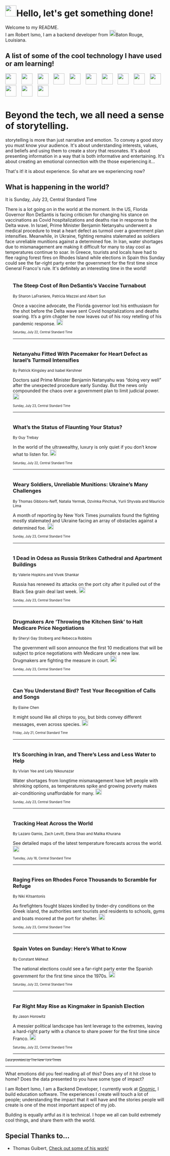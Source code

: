 <h1><img src="https://emojis.slackmojis.com/emojis/images/1643514375/3493/hot-coffee.gif?1643514375" width="35"/>Hello, let's get something done!</h1>

<p>Welcome to my README.<br/>
I am Robert Ismo, I am a backend developer from <img src="https://emojis.slackmojis.com/emojis/images/1638395689/50435/moulin_rouge.png?1638395689" width="20"/>Baton Rouge, Louisiana.</p>
<h2>A list of some of the cool technology I have used or am learning!</h2>
<p>
<img src="https://emojis.slackmojis.com/emojis/images/1643516091/21142/meow_bongotap.gif?1643516091" width="35" alt="">
<img src="https://img.shields.io/badge/Favorite%20Frontend%20Framework-SvelteKit-f83903" alt="">
<img src="https://img.shields.io/badge/Second%20Favorite-Vue-40b581" alt="">
<img src="https://img.shields.io/badge/Most%20Used%20Runtime-Nodejs-78b061" alt="">
<img src="https://emojis.slackmojis.com/emojis/images/1643517416/34482/fire.gif?1643517416" width="35" alt="">
<img src="https://img.shields.io/badge/Javascript%20But%20Better-Typescript-0078ca" alt="">
<img src="https://img.shields.io/badge/Favorite%20Language-Elixir-3e244d" alt="">
<img src="https://img.shields.io/badge/Containerize%20Everything-Docker-6ac9ef" alt="">
<img src="https://emojis.slackmojis.com/emojis/images/1643514596/5999/meow_party.gif?1643514596" width="35" alt="">
<img src="https://img.shields.io/badge/API%20Love%20Language-Graphql-de32a5" alt="">
<img src="https://img.shields.io/badge/Our%20Favorite%20Version%20Controller-Git-e94f33" alt="">
<img src="https://img.shields.io/badge/Favorite%20Database-Redis-d42d1d" alt="">
<img src="https://emojis.slackmojis.com/emojis/images/1643514559/5584/deployparrot.gif?1643514559" width="35" alt="">
<img src="https://img.shields.io/badge/Container%20Interstate-RabbitMQ-f66200" alt="">
<img src="https://img.shields.io/badge/Gotta%20Learn-Kubernetes-316adf" alt="">
<img src="https://img.shields.io/badge/Really%20Mature%20Now-WASM-654fef" alt="">
<img src="https://emojis.slackmojis.com/emojis/images/1666642497/61942/dance_vibe.gif?1666642497" width="35" alt="">
<img src="https://img.shields.io/badge/For%20My%20M1-ARM64-657d96" alt="">
<img src="https://img.shields.io/badge/Loving%20This%20So%20Much-TailwindCSS-17bcb5" alt="">
<img src="https://img.shields.io/badge/Cool%20Build%20Tool-Vite-f9cb24" alt="">
<img src="https://emojis.slackmojis.com/emojis/images/1669231376/62819/working-on-it.gif?1669231376" width="35" alt="">
<img src="https://img.shields.io/badge/Fun%20and%20Easy%20Database-MongoDB-5f8c49" alt="">
<img src="https://img.shields.io/badge/JS%20Life%20Support-NPM-c73737" alt="">
<img src="https://img.shields.io/badge/I%20Liked%20It-DynamoDB-0073b9" alt="">
<img src="https://emojis.slackmojis.com/emojis/images/1643514045/46/question.gif?1643514045" width="35" alt="">
<img src="https://img.shields.io/badge/cool-React-60d6f9" alt="">
<img src="https://img.shields.io/badge/Future%20Big%20Project-Lambda-f37e00" alt="">
<img src="https://img.shields.io/badge/NPM%20But%20Better-PNPM-f1aa07" alt="">
<img src="https://emojis.slackmojis.com/emojis/images/1643514943/9662/fbwow.gif?1643514943" width="35" alt="">
<img src="https://img.shields.io/badge/First%20Language-C-662079" alt="">
<img src="https://img.shields.io/badge/Where%20I%20Deploy%20Frontend-Vercel-000000" alt="">
<img src="https://img.shields.io/badge/Who%20Does%20not%20Want%20an%20App-Swift-f9492a" alt="">
<img src="https://emojis.slackmojis.com/emojis/images/1643514058/151/javascript.png?1643514058" width="35" alt="">
<img src="https://img.shields.io/badge/cool-Python-fbd542" alt="">
<img src="https://img.shields.io/badge/Favorite%20Something-Stripe-656cdc" alt="">
<img src="https://img.shields.io/badge/Of%20Course-HTML5-ed6327" alt="">
<img src="https://emojis.slackmojis.com/emojis/images/1660415405/60731/bomb.gif?1660415405" width="35" alt="">
<img src="https://img.shields.io/badge/hate-CSS-2964ec" alt="">
<img src="https://img.shields.io/badge/Learning-CircleCI-141215" alt="">
<img src="https://img.shields.io/badge/Learning-Rust-fbbb3b" alt="">
<img src="https://emojis.slackmojis.com/emojis/images/1660415397/60712/writing-hand.gif?1660415397" width="35" alt="">
<img src="https://img.shields.io/badge/Dev%20Browser%20of%20Choice-Firefox-cc4e26" alt="">
<img src="https://img.shields.io/badge/Recoverying%20From%20Windows-UNIX-1781e3" alt="">
<img src="https://img.shields.io/badge/LOVE-LogSeq-90c1c2" alt="">
<img src="https://emojis.slackmojis.com/emojis/images/1643514066/223/kirby.gif?1643514066" width="35" alt="">
<img src="https://img.shields.io/badge/Daily%20Driver-MacOS-e6e6e8" alt="">
<img src="https://img.shields.io/badge/Git%20Server-Github-000000" alt="">
<img src="https://img.shields.io/badge/enjoyable-EC2-f17428" alt="">
<img src="https://emojis.slackmojis.com/emojis/images/1643514239/2069/excited.gif?1643514239" width="35" alt="">
</p>
<h1>Beyond the tech, we all need a sense of storytelling.</h1>
<p>storytelling is more than just narrative and emotion. To convey a good story you must know your audience. It's about understanding interests, values, and beliefs and using them to create a story that resonates. It's about presenting information in a way that is both informative and entertaining. It's about creating an emotional connection with the those experiencing it...</p>
<p>That's it! it is about experience. So what are we experiencing now?</p>
<h2>What is happening in the world?</h2>
<p>It is Sunday, July 23, Central Standard Time</p>
<p>
There is a lot going on in the world at the moment. In the US, Florida Governor Ron DeSantis is facing criticism for changing his stance on vaccinations as Covid hospitalizations and deaths rise in response to the Delta wave. In Israel, Prime Minister Benjamin Netanyahu underwent a medical procedure to treat a heart defect as turmoil over a government plan intensifies. Meanwhile, in Ukraine, fighting remains stalemated as soldiers face unreliable munitions against a determined foe. In Iran, water shortages due to mismanagement are making it difficult for many to stay cool as temperatures continue to soar. In Greece, tourists and locals have had to flee raging forest fires on Rhodes Island while elections in Spain this Sunday could see the far-right party enter the government for the first time since General Franco&#39;s rule. It&#39;s definitely an interesting time in the world!</p>
<ol>
<img src="https://img.shields.io/badge/-us-blue" alt="">
<h3>The Steep Cost of Ron DeSantis’s Vaccine Turnabout</h3>
<sub>By Sharon LaFraniere, Patricia Mazzei and Albert Sun</sub>
<p>Once a vaccine advocate, the Florida governor lost his enthusiasm for the shot before the Delta wave sent Covid hospitalizations and deaths soaring. It’s a grim chapter he now leaves out of his rosy retelling of his pandemic response.  <a href="https://nyti.ms/43BAmp9"><img src="https://developer.nytimes.com/files/poweredby_nytimes_30b.png?v=1583354208352" height="20"></a></p>
<sub><sub>Saturday, July 22, Central Standard Time</sub></sub>
<hr/>
<img src="https://img.shields.io/badge/-world-blue" alt="">
<h3>Netanyahu Fitted With Pacemaker for Heart Defect as Israel’s Turmoil Intensifies</h3>
<sub>By Patrick Kingsley and Isabel Kershner</sub>
<p>Doctors said Prime Minister Benjamin Netanyahu was “doing very well” after the unexpected procedure early Sunday. But the news only compounded the chaos over a government plan to limit judicial power.  <a href="https://nyti.ms/3Q4HeZ5"><img src="https://developer.nytimes.com/files/poweredby_nytimes_30b.png?v=1583354208352" height="20"></a></p>
<sub><sub>Sunday, July 23, Central Standard Time</sub></sub>
<hr/>
<img src="https://img.shields.io/badge/-style-blue" alt="">
<h3>What’s the Status of Flaunting Your Status?</h3>
<sub>By Guy Trebay</sub>
<p>In the world of the ultrawealthy, luxury is only quiet if you don’t know what to listen for.  <a href="https://nyti.ms/3O5GKz4"><img src="https://developer.nytimes.com/files/poweredby_nytimes_30b.png?v=1583354208352" height="20"></a></p>
<sub><sub>Saturday, July 22, Central Standard Time</sub></sub>
<hr/>
<img src="https://img.shields.io/badge/-world-blue" alt="">
<h3>Weary Soldiers, Unreliable Munitions: Ukraine’s Many Challenges</h3>
<sub>By Thomas Gibbons-Neff, Natalia Yermak, Dzvinka Pinchuk, Yurii Shyvala and Mauricio Lima</sub>
<p>A month of reporting by New York Times journalists found the fighting mostly stalemated and Ukraine facing an array of obstacles against a determined foe.  <a href="https://nyti.ms/44R2WV7"><img src="https://developer.nytimes.com/files/poweredby_nytimes_30b.png?v=1583354208352" height="20"></a></p>
<sub><sub>Sunday, July 23, Central Standard Time</sub></sub>
<hr/>
<img src="https://img.shields.io/badge/-world-blue" alt="">
<h3>1 Dead in Odesa as Russia Strikes Cathedral and Apartment Buildings</h3>
<sub>By Valerie Hopkins and Vivek Shankar</sub>
<p>Russia has renewed its attacks on the port city after it pulled out of the Black Sea grain deal last week.  <a href="https://nyti.ms/44Trs7x"><img src="https://developer.nytimes.com/files/poweredby_nytimes_30b.png?v=1583354208352" height="20"></a></p>
<sub><sub>Sunday, July 23, Central Standard Time</sub></sub>
<hr/>
<img src="https://img.shields.io/badge/-us-blue" alt="">
<h3>Drugmakers Are ‘Throwing the Kitchen Sink’ to Halt Medicare Price Negotiations</h3>
<sub>By Sheryl Gay Stolberg and Rebecca Robbins</sub>
<p>The government will soon announce the first 10 medications that will be subject to price negotiations with Medicare under a new law. Drugmakers are fighting the measure in court.  <a href="https://nyti.ms/3DqRwLC"><img src="https://developer.nytimes.com/files/poweredby_nytimes_30b.png?v=1583354208352" height="20"></a></p>
<sub><sub>Sunday, July 23, Central Standard Time</sub></sub>
<hr/>
<img src="https://img.shields.io/badge/-science-blue" alt="">
<h3>Can You Understand Bird? Test Your Recognition of Calls and Songs</h3>
<sub>By Elaine Chen</sub>
<p>It might sound like all chirps to you, but birds convey different messages, even across species.  <a href="https://nyti.ms/3DsG6Xq"><img src="https://developer.nytimes.com/files/poweredby_nytimes_30b.png?v=1583354208352" height="20"></a></p>
<sub><sub>Friday, July 21, Central Standard Time</sub></sub>
<hr/>
<img src="https://img.shields.io/badge/-world-blue" alt="">
<h3>It’s Scorching in Iran, and There’s Less and Less Water to Help</h3>
<sub>By Vivian Yee and Leily Nikounazar</sub>
<p>Water shortages from longtime mismanagement have left people with shrinking options, as temperatures spike and growing poverty makes air-conditioning unaffordable for many.  <a href="https://nyti.ms/44R2mqp"><img src="https://developer.nytimes.com/files/poweredby_nytimes_30b.png?v=1583354208352" height="20"></a></p>
<sub><sub>Sunday, July 23, Central Standard Time</sub></sub>
<hr/>
<img src="https://img.shields.io/badge/-world-blue" alt="">
<h3>Tracking Heat Across the World</h3>
<sub>By Lazaro Gamio, Zach Levitt, Elena Shao and Malika Khurana</sub>
<p>See detailed maps of the latest temperature forecasts across the world.  <a href="https://nyti.ms/3XXixQ2"><img src="https://developer.nytimes.com/files/poweredby_nytimes_30b.png?v=1583354208352" height="20"></a></p>
<sub><sub>Tuesday, July 18, Central Standard Time</sub></sub>
<hr/>
<img src="https://img.shields.io/badge/-world-blue" alt="">
<h3>Raging Fires on Rhodes Force Thousands to Scramble for Refuge</h3>
<sub>By Niki Kitsantonis</sub>
<p>As firefighters fought blazes kindled by tinder-dry conditions on the Greek island, the authorities sent tourists and residents to schools, gyms and boats moored at the port for shelter.  <a href="https://nyti.ms/3Q7uWPu"><img src="https://developer.nytimes.com/files/poweredby_nytimes_30b.png?v=1583354208352" height="20"></a></p>
<sub><sub>Sunday, July 23, Central Standard Time</sub></sub>
<hr/>
<img src="https://img.shields.io/badge/-world-blue" alt="">
<h3>Spain Votes on Sunday: Here’s What to Know</h3>
<sub>By Constant Méheut</sub>
<p>The national elections could see a far-right party enter the Spanish government for the first time since the 1970s.  <a href="https://nyti.ms/3Y4TCtR"><img src="https://developer.nytimes.com/files/poweredby_nytimes_30b.png?v=1583354208352" height="20"></a></p>
<sub><sub>Saturday, July 22, Central Standard Time</sub></sub>
<hr/>
<img src="https://img.shields.io/badge/-world-blue" alt="">
<h3>Far Right May Rise as Kingmaker in Spanish Election</h3>
<sub>By Jason Horowitz</sub>
<p>A messier political landscape has lent leverage to the extremes, leaving a hard-right party with a chance to share power for the first time since Franco.  <a href="https://nyti.ms/3Y2HhX7"><img src="https://developer.nytimes.com/files/poweredby_nytimes_30b.png?v=1583354208352" height="20"></a></p>
<sub><sub>Saturday, July 22, Central Standard Time</sub></sub>
<hr/>
</ol>
<a href="https://developer.nytimes.com"><sub><sub>Data provided by The New York Times</sub></sub></a>
<hr/>
<p>What emotions did you feel reading all of this? Does any of it hit close to home? Does the data presented to you have some type of impact?</p>
<p>I am Robert Ismo, I am a Backend Developer, I currently work at <a href="https://gnomic.education/">Gnomic</a>, I build education software. The experiences I create will touch a lot of people; understanding the impact that it will have and the stories people will create is one of the most important aspect of my job.</p>
<p>Building is equally artful as it is technical. I hope we all can build extremely cool things, and share them with the world.</p>
<h2>Special Thanks to...</h2>
<ul>
<li>Thomas Guibert, <a href="https://github.com/thmsgbrt/thmsgbrt">Check out some of his work!</a></li>
</ul>